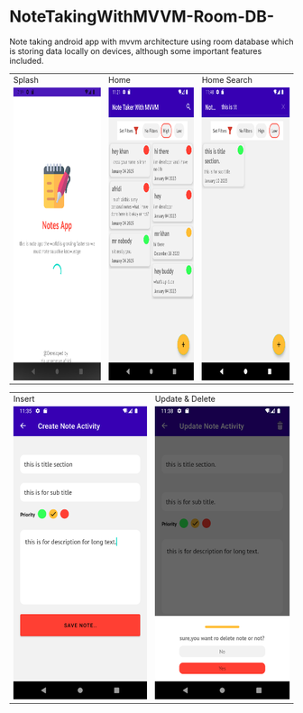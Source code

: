 # NoteTakingWithMVVM-Room-DB-
Note taking android app with mvvm architecture using room database which is storing data locally on devices, although some important features included.


<table>
  <tr>
    <td>Splash</td>
    <td>Home</td>
    <td>Home Search</td>
  </tr>
  <tr>
    <td><img src="https://github.com/imziaurrehman/NoteTakingWithMVVM-Room-DB-/blob/main/app/src/main/res/drawable-v24/splash.png" width=270 height=520></td>
    <td><img src="https://github.com/imziaurrehman/NoteTakingWithMVVM-Room-DB-/blob/main/app/src/main/res/drawable-v24/home.png" width=270 height=520></td>
    <td><img src="https://github.com/imziaurrehman/NoteTakingWithMVVM-Room-DB-/blob/main/app/src/main/res/drawable-v24/filter-home2.png" width=270 height=520></td>
  </tr>
 </table>
 
 
 <table>
  <tr>
    <td>Insert</td>
    <td>Update & Delete</td>
  </tr>
  <tr>
    <td><img src="https://github.com/imziaurrehman/NoteTakingWithMVVM-Room-DB-/blob/main/app/src/main/res/drawable-v24/insert.png" width=270 height=520></td>
    <td><img src="https://github.com/imziaurrehman/NoteTakingWithMVVM-Room-DB-/blob/main/app/src/main/res/drawable-v24/update.png" width=270 height=520></td>
  </tr>
 </table>
